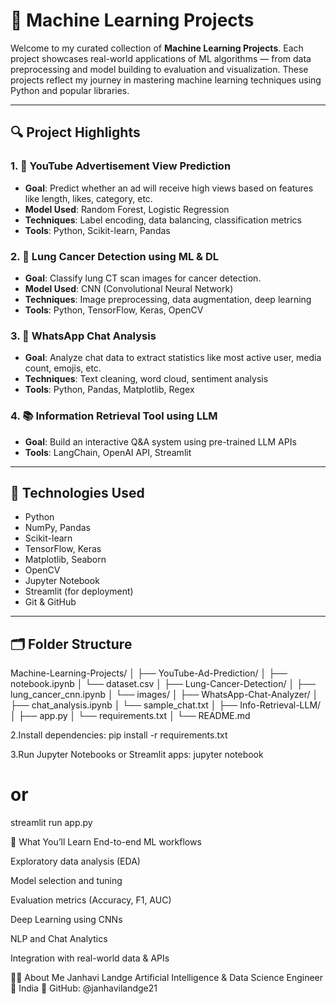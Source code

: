 # 🤖 Machine Learning Projects

Welcome to my curated collection of **Machine Learning Projects**. Each project showcases real-world applications of ML algorithms — from data preprocessing and model building to evaluation and visualization. These projects reflect my journey in mastering machine learning techniques using Python and popular libraries.

---

## 🔍 Project Highlights

### 1. 🎯 YouTube Advertisement View Prediction
- **Goal**: Predict whether an ad will receive high views based on features like length, likes, category, etc.
- **Model Used**: Random Forest, Logistic Regression
- **Techniques**: Label encoding, data balancing, classification metrics
- **Tools**: Python, Scikit-learn, Pandas

### 2. 🧪 Lung Cancer Detection using ML & DL
- **Goal**: Classify lung CT scan images for cancer detection.
- **Model Used**: CNN (Convolutional Neural Network)
- **Techniques**: Image preprocessing, data augmentation, deep learning
- **Tools**: Python, TensorFlow, Keras, OpenCV

### 3. 💬 WhatsApp Chat Analysis
- **Goal**: Analyze chat data to extract statistics like most active user, media count, emojis, etc.
- **Techniques**: Text cleaning, word cloud, sentiment analysis
- **Tools**: Python, Pandas, Matplotlib, Regex

### 4. 📚 Information Retrieval Tool using LLM
- **Goal**: Build an interactive Q&A system using pre-trained LLM APIs
- **Tools**: LangChain, OpenAI API, Streamlit

---

## 🧰 Technologies Used

- Python
- NumPy, Pandas
- Scikit-learn
- TensorFlow, Keras
- Matplotlib, Seaborn
- OpenCV
- Jupyter Notebook
- Streamlit (for deployment)
- Git & GitHub

---

## 🗂️ Folder Structure

Machine-Learning-Projects/
│
├── YouTube-Ad-Prediction/
│ ├── notebook.ipynb
│ └── dataset.csv
│
├── Lung-Cancer-Detection/
│ ├── lung_cancer_cnn.ipynb
│ └── images/
│
├── WhatsApp-Chat-Analyzer/
│ ├── chat_analysis.ipynb
│ └── sample_chat.txt
│
├── Info-Retrieval-LLM/
│ ├── app.py
│ └── requirements.txt
│
└── README.md


2.Install dependencies:
pip install -r requirements.txt

3.Run Jupyter Notebooks or Streamlit apps:
jupyter notebook
# or
streamlit run app.py



📌 What You’ll Learn
End-to-end ML workflows

Exploratory data analysis (EDA)

Model selection and tuning

Evaluation metrics (Accuracy, F1, AUC)

Deep Learning using CNNs

NLP and Chat Analytics

Integration with real-world data & APIs

👩‍💻 About Me
Janhavi Landge
Artificial Intelligence & Data Science Engineer
📍 India
🔗 GitHub: @janhavilandge21

